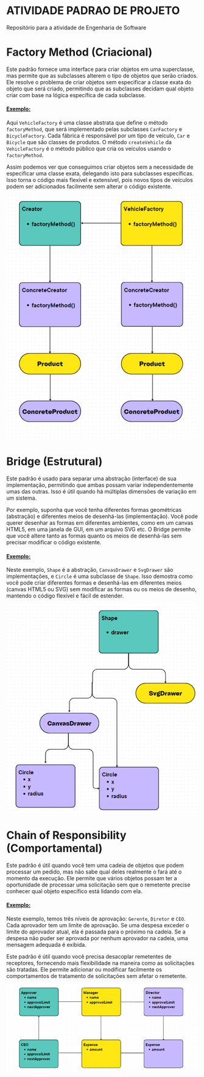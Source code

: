 # ATIVIDADE PADRAO DE PROJETO
Repositório para a atividade de Engenharia de Software

# Factory Method (Criacional)

Este padrão fornece uma interface para criar objetos em uma superclasse, mas permite que as subclasses alterem o tipo de objetos que serão criados. Ele resolve o problema de criar objetos sem especificar a classe exata do objeto que será criado, permitindo que as subclasses decidam qual objeto criar com base na lógica específica de cada subclasse.

#### [Exemplo:](https://github.com/RafaelaTieri/Atividade-padr-o-de-projeto/blob/main/factory_method.js)

Aqui `VehicleFactory` é uma classe abstrata que define o método `factoryMethod`, que será implementado pelas subclasses `CarFactory` e `BicycleFactory`.
Cada fábrica é responsável por um tipo de veículo, `Car` e `Bicycle` que são classes de produtos.
O método `createVehicle` da `VehicleFactory` é o método público que cria os veículos usando o `factoryMethod`.

Assim podemos ver que conseguimos criar objetos sem a necessidade de especificar uma classe exata, delegando isto para subclasses específicas.
Isso torna o código mais flexível e extensível, pois novos tipos de veículos podem ser adicionados facilmente sem alterar o código existente.

![Diagrama UML do exemplo de Factory Method](UML1.png)

# Bridge (Estrutural)

Este padrão é usado para separar uma abstração (interface) de sua implementação, permitindo que ambas possam variar independentemente umas das outras. Isso é útil quando há múltiplas dimensões de variação em um sistema.

Por exemplo, suponha que você tenha diferentes formas geométricas (abstração) e diferentes meios de desenhá-las (implementação). Você pode querer desenhar as formas em diferentes ambientes, como em um canvas HTML5, em uma janela de GUI, em um arquivo SVG etc. O Bridge permite que você altere tanto as formas quanto os meios de desenhá-las sem precisar modificar o código existente.

#### [Exemplo:](https://github.com/RafaelaTieri/Atividade-padr-o-de-projeto/blob/main/bridge.js)

Neste exemplo, `Shape` é a abstração, `CanvasDrawer` e `SvgDrawer` são implementações, e `Circle` é uma subclasse de `Shape`. 
Isso demostra como você pode criar diferentes formas e desenhá-las em diferentes meios (canvas HTML5 ou SVG) sem modificar as formas ou os meios de desenho, mantendo o código flexível e fácil de estender.

![Diagrama UML do exemplo de Bridge](UML3.png)

# Chain of Responsibility (Comportamental)

Este padrão é útil quando você tem uma cadeia de objetos que podem processar um pedido, mas não sabe qual deles realmente o fará até o momento da execução. Ele permite que vários objetos possam ter a oportunidade de processar uma solicitação sem que o remetente precise conhecer qual objeto específico está lidando com ela.

#### [Exemplo:](https://github.com/RafaelaTieri/Atividade-padr-o-de-projeto/blob/main/chain_of_responsability.js)

Neste exemplo, temos três níveis de aprovação: `Gerente`, `Diretor` e `CEO`. 
Cada aprovador tem um limite de aprovação. Se uma despesa exceder o limite do aprovador atual, ela é passada para o próximo na cadeia. 
Se a despesa não puder ser aprovada por nenhum aprovador na cadeia, uma mensagem adequada é exibida.

Este padrão é útil quando você precisa desacoplar remetentes de receptores, fornecendo mais flexibilidade na maneira como as solicitações são tratadas. 
Ele permite adicionar ou modificar facilmente os comportamentos de tratamento de solicitações sem afetar o remetente.

![Diagrama UML do exemplo de Chain of Responsibility](UML2.png)

